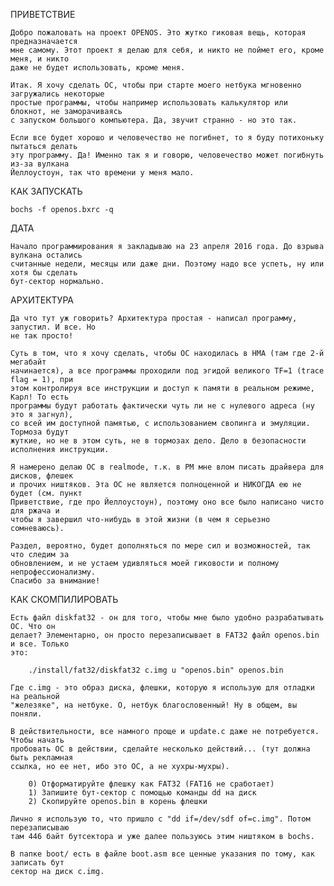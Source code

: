 ПРИВЕТСТВИЕ

    Добро пожаловать на проект OPENOS. Это жутко гиковая вещь, которая предназначается
    мне самому. Этот проект я делаю для себя, и никто не поймет его, кроме меня, и никто
    даже не будет использовать, кроме меня.

    Итак. Я хочу сделать ОС, чтобы при старте моего нетбука мгновенно загружались некоторые
    простые программы, чтобы например использовать калькулятор или блокнот, не заморачиваясь
    с запуском большого компьютера. Да, звучит странно - но это так.

    Если все будет хорошо и человечество не погибнет, то я буду потихоньку пытаться делать
    эту программу. Да! Именно так я и говорю, человечество может погибнуть из-за вулкана
    Йеллоустоун, так что времени у меня мало.

КАК ЗАПУСКАТЬ

    bochs -f openos.bxrc -q

ДАТА

    Начало программирования я закладываю на 23 апреля 2016 года. До взрыва вулкана остались
    считанные недели, месяцы или даже дни. Поэтому надо все успеть, ну или хотя бы сделать
    бут-сектор нормально.


АРХИТЕКТУРА

    Да что тут уж говорить? Архитектура простая - написал программу, запустил. И все. Но
    не так просто!

    Суть в том, что я хочу сделать, чтобы ОС находилась в HMA (там где 2-й мегабайт
    начинается), а все программы проходили под эгидой великого TF=1 (trace flag = 1), при
    этом контролируя все инструкции и доступ к памяти в реальном режиме, Карл! То есть
    программы будут работать фактически чуть ли не с нулевого адреса (ну это я загнул),
    со всей им доступной памятью, с использованием свопинга и эмуляции. Тормоза будут 
    жуткие, но не в этом суть, не в тормозах дело. Дело в безопасности исполнения инструкции.

    Я намерено делаю ОС в realmode, т.к. в PM мне влом писать драйвера для дисков, флешек
    и прочих ништяков. Эта ОС не является полноценной и НИКОГДА ею не будет (см. пункт
    Приветствие, где про Йеллоустоун), поэтому оно все было написано чисто для ржача и 
    чтобы я завершил что-нибудь в этой жизни (в чем я серьезно сомневаюсь).

    Раздел, вероятно, будет дополняться по мере сил и возможностей, так что следим за 
    обновлением, и не устаем удивляться моей гиковости и полному непрофессионализму.
    Спасибо за внимание!

КАК СКОМПИЛИРОВАТЬ

    Есть файл diskfat32 - он для того, чтобы мне было удобно разрабатывать ОС. Что он
    делает? Элементарно, он просто перезаписывает в FAT32 файл openos.bin и все. Только
    это:

        ./install/fat32/diskfat32 c.img u "openos.bin" openos.bin

    Где c.img - это образ диска, флешки, которую я использую для отладки на реальной
    "железяке", на нетбуке. О, нетбук благословенный! Ну в общем, вы поняли.

    В действительности, все намного проще и update.c даже не потребуется. Чтобы начать
    пробовать ОС в действии, сделайте несколько действий... (тут должна быть рекламная
    ссылка, но ее нет, ибо это ОС, а не хухры-мухры).

        0) Отформатируйте флешку как FAT32 (FAT16 не сработает)
        1) Запишите бут-сектор с помощью команды dd на диск
        2) Скопируйте openos.bin в корень флешки

    Лично я использую то, что пришло с "dd if=/dev/sdf of=c.img". Потом перезаписываю
    там 446 байт бутсектора и уже далее пользуюсь этим ништяком в bochs.

    В папке boot/ есть в файле boot.asm все ценные указания по тому, как записать бут
    сектор на диск c.img.
